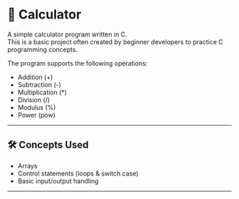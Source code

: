 # 🧮 Calculator

A simple calculator program written in C.  
This is a basic project often created by beginner developers to practice C programming concepts.  

The program supports the following operations:
- Addition (+)
- Subtraction (-)
- Multiplication (*)
- Division (/)
- Modulus (%)
- Power (pow)

---

## 🛠️ Concepts Used
- Arrays
- Control statements (loops & switch case)
- Basic input/output handling

---


